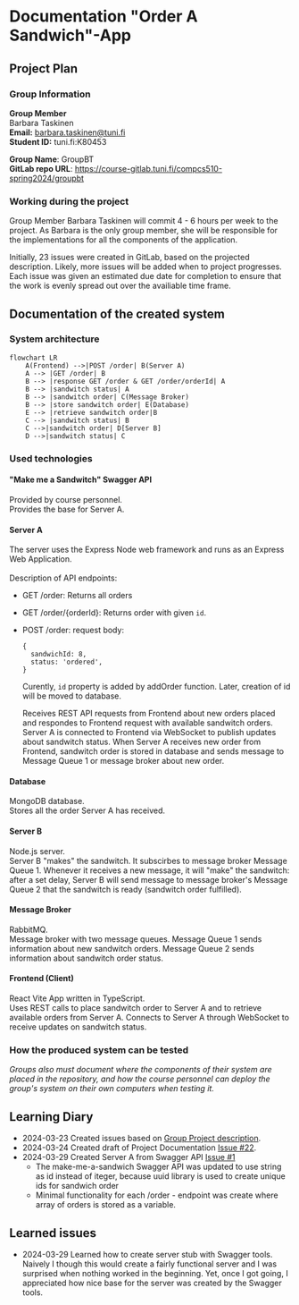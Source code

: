 # Documentation "Order A Sandwich"-App

## Project Plan

### Group Information

**Group Member**<br>
Barbara Taskinen<br>
**Email:** barbara.taskinen@tuni.fi<br>
**Student ID:** tuni.fi:K80453<br>

**Group Name**: GroupBT<br>
**GitLab repo URL**: https://course-gitlab.tuni.fi/compcs510-spring2024/groupbt

### Working during the project

Group Member Barbara Taskinen will commit 4 - 6 hours per week to the project. As Barbara is the only group member, she will be responsible for the implementations for all the components of the application.

Initially, 23 issues were created in GitLab, based on the projected description. Likely, more issues will be added when to project progresses. Each issue was given an estimated due date for completion to ensure that the work is evenly spread out over the availiable time frame.

## Documentation of the created system

### System architecture

```mermaid
flowchart LR
    A(Frontend) -->|POST /order| B(Server A)
    A --> |GET /order| B
    B --> |response GET /order & GET /order/orderId| A
    B --> |sandwitch status| A
    B --> |sandwitch order| C(Message Broker)
    B --> |store sandwitch order| E(Database)
    E --> |retrieve sandwitch order|B
    C --> |sandwitch status| B
    C -->|sandwitch order| D[Server B]
    D -->|sandwitch status| C
```

### Used technologies

#### "Make me a Sandwitch" Swagger API

Provided by course personnel.<br>
Provides the base for Server A.

#### Server A

The server uses the Express Node web framework and runs as an Express Web Application.<br>
<br>
Description of API endpoints:

- GET /order:
  Returns all orders<br>
- GET /order/{orderId}:
  Returns order with given `id`.
- POST /order:
  request body:

  ```
  {
    sandwichId: 8,
    status: 'ordered',
  }
  ```

  Curently, `id` property is added by addOrder function. Later, creation of id will be moved to database.<br>

  Receives REST API requests from Frontend about new orders placed and respondes to Frontend request with available sandwitch orders. Server A is connected to Frontend via WebSocket to publish updates about sandwitch status.
  When Server A receives new order from Frontend, sandwitch order is stored in database and sends message to Message Queue 1 or message broker about new order.

#### Database

MongoDB database.<br>
Stores all the order Server A has received.

#### Server B

Node.js server.<br>
Server B "makes" the sandwitch. It subscirbes to message broker Message Queue 1. Whenever it receives a new message, it will "make" the sandwitch: after a set delay, Server B will send message to message broker's Message Queue 2 that the sandwitch is ready (sandwitch order fulfilled).

#### Message Broker

RabbitMQ.<br>
Message broker with two message queues. Message Queue 1 sends information about new sandwitch orders. Message Queue 2 sends information about sandwitch order status.

#### Frontend (Client)

React Vite App written in TypeScript.<br>
Uses REST calls to place sandwitch order to Server A and to retrieve available orders from Server A. Connects to Server A through WebSocket to receive updates on sandwitch status.

### How the produced system can be tested

_Groups also must document where the components of their system are placed in the repository, and how the course personnel can deploy the group's system on their own computers when testing it._

## Learning Diary

- 2024-03-23 Created issues based on [Group Project description](https://moodle.tuni.fi/pluginfile.php/4170962/mod_label/intro/Group%20project.pdf?time=1709636527702).
- 2024-03-24 Created draft of Project Documentation [Issue #22](https://course-gitlab.tuni.fi/compcs510-spring2024/groupbt/-/issues/22).
- 2024-03-29 Created Server A from Swagger API [Issue #1](https://course-gitlab.tuni.fi/compcs510-spring2024/groupbt/-/issues/1)
  - The make-me-a-sandwich Swagger API was updated to use string as id instead of iteger, because uuid library is used to create unique ids for sandwich order
  - Minimal functionality for each /order - endpoint was create where array of orders is stored as a variable.

## Learned issues

- 2024-03-29
  Learned how to create server stub with Swagger tools. Naively I though this would create a fairly functional server and I was surprised when nothing worked in the beginning. Yet, once I got going, I appreciated how nice base for the server was created by the Swagger tools.
